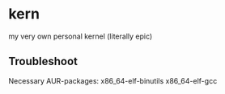 # kern
my very own personal kernel (literally epic)

## Troubleshoot

Necessary AUR-packages:
x86_64-elf-binutils
x86_64-elf-gcc
